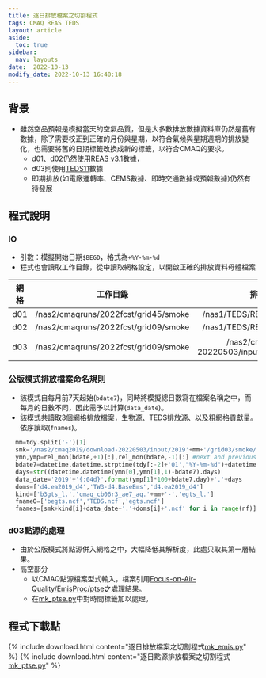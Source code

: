 ```yaml
---
title: 逐日排放檔案之切割程式
tags: CMAQ REAS TEDS
layout: article
aside:
  toc: true
sidebar:
  nav: layouts
date:  2022-10-13
modify_date: 2022-10-13 16:40:18
---
```

## 背景
- 雖然空品預報是模擬當天的空氣品質，但是大多數排放數據資料庫仍然是舊有數據，除了需要校正到正確的月份與星期，以符合氣候與星期週期的排放變化，也需要將舊的日期標籤改換成新的標籤，以符合CMAQ的要求。
  - d01、d02仍然使用[REAS v3.1](https://sinotec2.github.io/Focus-on-Air-Quality/Global_Regional_Emission/REAS)數據，
  - d03則使用[TEDS11](https://sinotec2.github.io/Focus-on-Air-Quality/GridModels/TWNEPA_RecommCMAQ/emis_sens)數據
  - 即期排放(如電廠運轉率、CEMS數據、即時交通數據或預報數據)仍然有待發展

## 程式說明
### IO
- 引數：模擬開始日期`$BEGD`，格式為`+%Y-%m-%d`
- 程式也會讀取工作目錄，從中讀取網格設定，以開啟正確的排放資料母體檔案

網格|工作目錄|排放資料母體檔案|說明
:-:|:-:|:-:|:-:
d01|/nas2/cmaqruns/2022fcst/grid45/smoke|/nas1/TEDS/REAS3.2/origins/2015_D7.nc|
d02|/nas2/cmaqruns/2022fcst/grid09/smoke|/nas1/TEDS/REAS3.2/origins/2015_D8.nc|
d03|/nas2/cmaqruns/2022fcst/grid09/smoke|/nas2/cmaq2019/download-20220503/input/2019+mm+/grid03/smoke/|mm=01~12，檔名詳下說明

### 公版模式排放檔案命名規則
- 該模式自每月前7天起始(`bdate7`)，同時將模擬總日數寫在檔案名稱之中，而每月的日數不同，因此需予以計算(`data_date`)。
- 該模式共讀取3個網格排放檔案，生物源、TEDS排放源、以及粗網格貢獻量。依序讀取(`fnames`)。

```python
  mm=tdy.split('-')[1]
  smk='/nas2/cmaq2019/download-20220503/input/2019'+mm+'/grid03/smoke/'
  ymn,ymp=rel_mon(bdate,+1)[:],rel_mon(bdate,-1)[:] #next and previous month and year[y,m sequence]
  bdate7=datetime.datetime.strptime(tdy[:-2]+'01',"%Y-%m-%d")+datetime.timedelta(days=-7)
  days=str((datetime.datetime(ymn[0],ymn[1],1)-bdate7).days)
  data_date='2019'+'{:04d}'.format(ymp[1]*100+bdate7.day)+'.'+days
  doms=['d4.ea2019_d4','TW3-d4.BaseEms','d4.ea2019_d4']
  kind=['b3gts_l.','cmaq_cb06r3_ae7_aq.'+mm+'-','egts_l.']
  fnameO=['begts.ncf','TEDS.ncf','egts.ncf']
  fnames=[smk+kind[i]+data_date+'.'+doms[i]+'.ncf' for i in range(nf)]
```

### d03點源的處理
- 由於公版模式將點源併入網格之中，大幅降低其解析度，此處只取其第一層結果。
- 高空部分
  - 以CMAQ點源檔案型式輸入，檔案引用[Focus-on-Air-Quality/EmisProc/ptse](https://sinotec2.github.io/Focus-on-Air-Quality/EmisProc/ptse/)之處理結果。
  - 在[mk_ptse.py][mk_ptse.py]中對時間標籤加以處理。

## 程式下載點

{% include download.html content="逐日排放檔案之切割程式[mk_emis.py][mk_emis.py]" %}
{% include download.html content="逐日點源排放檔案之切割程式[mk_ptse.py][mk_ptse.py]" %}


[mk_emis.py]: <https://github.com/sinotec2/Focus-on-Air-Quality/blob/main/GridModels/ForecastSystem/mk_emis.py> "mk_emis.py"
[mk_ptse.py]: <https://github.com/sinotec2/Focus-on-Air-Quality/blob/main/GridModels/ForecastSystem/mk_ptse.py> "逐日點源排放檔案之切割程式"
